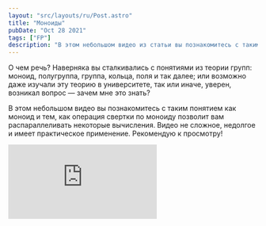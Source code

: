 ```yaml
---
layout: "src/layouts/ru/Post.astro"
title: "Моноиды"
pubDate: "Oct 28 2021"
tags: ["FP"]
description: "В этом небольшом видео из статьи вы познакомитесь с таким понятием как моноид. А также тем, как операция свертки по моноиду позволит вам распараллеливать некоторые вычисления. Видео не сложное, недолгое и имеет практическое применение."
---
```


О чем речь? Наверняка вы сталкивались с понятиями из теории групп: моноид, полугруппа, группа, кольца, поля и так далее; или возможно даже изучали эту теорию в университете, так или иначе, уверен, возникал вопрос — зачем мне это знать?

В этом небольшом видео вы познакомитесь с таким понятием как моноид и тем, как операция свертки по моноиду позволит вам распараллеливать некоторые вычисления. Видео не сложное, недолгое и имеет практическое применение. Рекомендую к просмотру!

<iframe src="https://www.youtube.com/embed/MIdCilcEuwo" title="YouTube video player" frameborder="0" allowfullscreen></iframe>